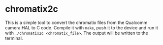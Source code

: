 # chromatix2c

This is a simple tool to convert the chromatix files from the Qualcomm camera HAL to C code.
Compile it with `make`, push it to the device and run it with `./chromatix2c <chromatix_file>`.
The output will be written to the terminal.